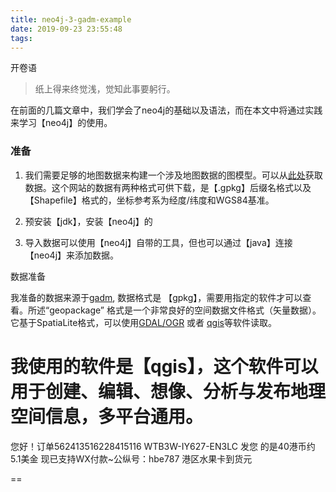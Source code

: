 ```yaml
---
title: neo4j-3-gadm-example
date: 2019-09-23 23:55:48
tags:
---
```


开卷语
>纸上得来终觉浅，觉知此事要躬行。

在前面的几篇文章中，我们学会了neo4j的基础以及语法，而在本文中将通过实践来学习【neo4j】的使用。


### 准备
1. 我们需要足够的地图数据来构建一个涉及地图数据的图模型。可以从[此处](https://gadm.org/)获取数据。这个网站的数据有两种格式可供下载，是【.gpkg】后缀名格式以及【Shapefile】格式的，坐标参考系为经度/纬度和WGS84基准。

2. 预安装【jdk】，安装【neo4j】的

3. 导入数据可以使用【neo4j】自带的工具，但也可以通过【java】连接【neo4j】来添加数据。

数据准备

我准备的数据来源于[gadm](https://gadm.org/), 数据格式是 【gpkg】，需要用指定的软件才可以查看。所述“geopackage” 格式是一个非常良好的空间数据文件格式（矢量数据）。它基于SpatiaLite格式，可以使用[GDAL/OGR](http://www.osgeo.org/gdal_ogr) 或者 [qgis](https://qgis.org/zh_CN/site/)等软件读取。

我使用的软件是【qgis】，这个软件可以用于创建、编辑、想像、分析与发布地理空间信息，多平台通用。
==

您好！订单562413516228415116
WTB3W-IY627-EN3LC
发您 的是40港币约5.1美金
现已支持WX付款~公纵号：hbe787
港区水果卡到货元

==